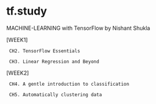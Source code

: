 # tf.study

MACHINE-LEARNING with TensorFlow by Nishant Shukla

[WEEK1]

 	 CH2. TensorFlow Essentials 
	
	 CH3. Linear Regression and Beyond

[WEEK2]

 	 CH4. A gentle introduction to classification
	 
	 CH5. Automatically clustering data
